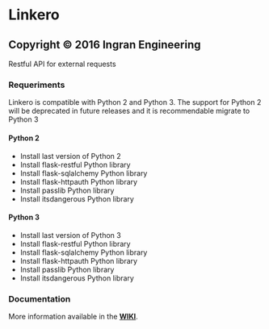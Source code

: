 # Linkero
## Copyright © 2016 Ingran Engineering ###

<!-- ![logo](http://ingran.es:8081/uploads/project/avatar/22/Link_Slash.png) -->

Restful API for external requests

### Requeriments

Linkero is compatible with Python 2 and Python 3. 
The support for Python 2 will be deprecated in future releases and it is recommendable migrate to Python 3

#### **Python 2**

* Install last version of Python 2
* Install flask-restful Python library
* Install flask-sqlalchemy Python library
* Install flask-httpauth Python library
* Install passlib Python library
* Install itsdangerous Python library

#### **Python 3**

* Install last version of Python 3
* Install flask-restful Python library
* Install flask-sqlalchemy Python library
* Install flask-httpauth Python library
* Install passlib Python library
* Install itsdangerous Python library

### **Documentation**

More information available in the **[WIKI](https://github.com/RDCH106/linkero/wiki/home)**.
